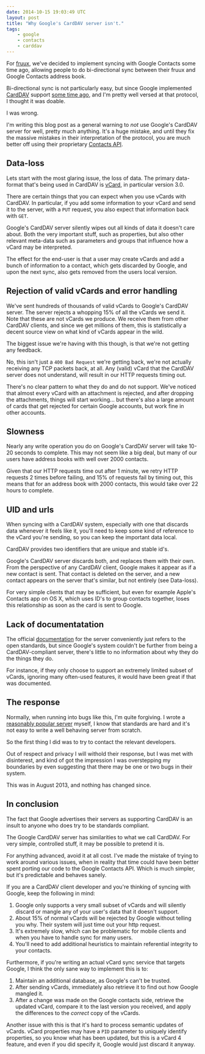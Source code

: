```yaml
---
date: 2014-10-15 19:03:49 UTC
layout: post
title: "Why Google's CardDAV server isn't."
tags:
    - google
    - contacts
    - carddav
---
```


For [fruux][1], we've decided to implement syncing with Google Contacts some
time ago, allowing people to do bi-directional sync between their fruux and
Google Contacts address book.

Bi-directional sync is not particularly easy, but since Google implemented
[CardDAV][2] support [some time ago][3], and I'm pretty well versed at that
protocol, I thought it was doable.

I was wrong.

I'm writing this blog post as a general warning to _not_ use Google's CardDAV
server for well, pretty much anything. It's a huge mistake, and until they fix
the massive mistakes in their interpretation of the protocol, you are much
better off using their proprietary [Contacts API][4].


Data-loss
---------

Lets start with the most glaring issue, the loss of data.
The primary data-format that's being used in CardDAV is [vCard][2], in
particular version 3.0.

There are certain things that you can expect when you use vCards with CardDAV.
In particular, if you add some information to your vCard and send it to the
server, with a `PUT` request, you also expect that information back with `GET`.

Google's CardDAV server silently wipes out all kinds of data it doesn't care
about. Both the very important stuff, such as properties, but also other
relevant meta-data such as parameters and groups that influence how a vCard may
be interpreted.

The effect for the end-user is that a user may create vCards and add a bunch of
information to a contact, which gets discarded by Google, and upon the next sync,
also gets removed from the users local version.


Rejection of valid vCards and error handling
--------------------------------------------

We've sent hundreds of thousands of valid vCards to Google's CardDAV server. The
server rejects a whopping 15% of all the vCards we send it. Note that these
are not vCards we produce. We receive them from other CardDAV clients, and since
we get millions of them, this is statistically a decent source view on what kind
of vCards appear in the wild.

The biggest issue we're having with this though, is that we're not getting any
feedback.

No, this isn't just a `400 Bad Request` we're getting back, we're not actually
receiving any TCP packets back, at all. Any (valid) vCard that the CardDAV
server does not understand, will result in our HTTP requests timing out.

There's no clear pattern to what they do and do not support. We've noticed that
almost every vCard with an attachment is rejected, and after dropping the
attachments, things will start working... but there's also a large amount
of cards that get rejected for certain Google accounts, but work fine in other
accounts.


Slowness
--------

Nearly any write operation you do on Google's CardDAV server will take 10-20 seconds
to complete. This may not seem like a big deal, but many of our users have
address books with well over 2000 contacts.

Given that our HTTP requests time out after 1 minute, we retry HTTP requests
2 times before failing, and 15% of requests fail by timing out, this means that
for an address book with 2000 contacts, this would take over 22 hours to
complete.


UID and urls
------------

When syncing with a CardDAV system, especially with one that discards data
whenever it feels like it, you'll need to keep some kind of
reference to the vCard you're sending, so you can keep the important data
local.

CardDAV provides two identifiers that are unique and stable id's.

Google's CardDAV server discards both, and replaces them with their own. From
the perspective of any CardDAV client, Google makes it appear as if a new
contact is sent. That contact is deleted on the server, and a new contact
appears on the server that's similar, but not entirely (see Data-loss).

For very simple clients that may be sufficient, but even for example Apple's
Contacts app on OS X, which uses ID's to group contacts together, loses this
relationship as soon as the card is sent to Google.


Lack of documentatation
-----------------------

The official [documentation][5] for the server conveniently just refers to the
open standards, but since Google's system couldn't be further from being a 
CardDAV-compliant server, there's little to no information about why they do
the things they do.

For instance, if they only choose to support an extremely limited subset of
vCards, ignoring many often-used features, it would have been great if that
was documented.


The response
------------

Normally, when running into bugs like this, I'm quite forgiving. I wrote a
[reasonably popular server][6] myself, I know that standards are hard and
it's not easy to write a well behaving server from scratch.

So the first thing I did was to try to contact the relevant developers.

Out of respect and privacy I will withold their response, but I was met with
disinterest, and kind of got the impression I was overstepping my boundaries
by even suggesting that there may be one or two bugs in their system.

This was in August 2013, and nothing has changed since.


In conclusion
-------------

The fact that Google advertises their servers as supporting CardDAV is an
insult to anyone who does try to be standards compliant.

The Google CardDAV server has similarities to what we call CardDAV.
For very simple, controlled stuff, it may be possible to pretend it is.

For anything advanced, avoid it at all cost. I've made the mistake of trying
to work around various issues, when in reality that time could have
been better spent porting our code to the Google Contacts API. Which is much
simpler, but it's predictable and behaves sanely.

If you are a CardDAV client developer and you're thinking of syncing with
Google, keep the following in mind:

1. Google only supports a very small subset of vCards and will silently discard
   or mangle any of your user's data that it doesn't support.
2. About 15% of normal vCards will be rejected by Google without telling you
   why. Their system will just time out your http request.
3. It's extremely slow, which can be problematic for mobile clients and when
   you have to handle sync for many users.
4. You'll need to add additional heuristics to maintain referential integrity
   to your contacts.

Furthermore, if you're writing an actual vCard sync service that targets
Google, I think the only sane way to implement this is to:

1. Maintain an additional database, as Google's can't be trusted.
2. After sending vCards, immediately also retrieve it to find out how Google
   mangled it.
3. After a change was made on the Google contacts side, retrieve the updated
   vCard, compare it to the last version you received, and apply the
   differences to the *correct* copy of the vCards.

Another issue with this is that it's hard to process semantic updates of vCards.
vCard properties may have a `PID` parameter to uniquely identify properties,
so you know what has been updated, but this is a vCard 4 feature, and even
if you did specify it, Google would just discard it anyway.



[1]: https://fruux.com/
[2]: http://tools.ietf.org/html/rfc2426 
[3]: http://gmailblog.blogspot.ca/2012/09/a-new-way-to-sync-google-contacts.html
[4]: https://developers.google.com/google-apps/contacts/v3/
[5]: https://developers.google.com/google-apps/carddav/
[6]: http://sabre.io/dav/
